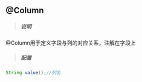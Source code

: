 ## @Column

> ##### 说明

@Column用于定义字段与列的对应关系，注解在字段上

> ##### 配置

```java
String value();//列名
```



